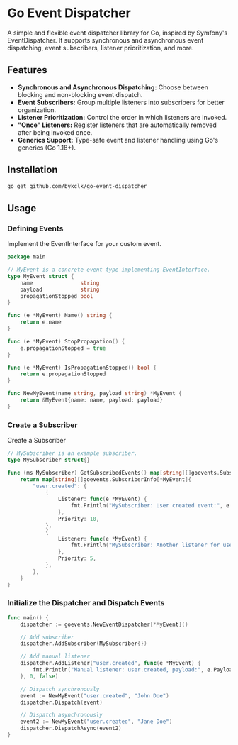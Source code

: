 # Go Event Dispatcher

A simple and flexible event dispatcher library for Go, inspired by Symfony's EventDispatcher. It supports synchronous and asynchronous event dispatching, event subscribers, listener prioritization, and more.

## Features

- **Synchronous and Asynchronous Dispatching:** Choose between blocking and non-blocking event dispatch.
- **Event Subscribers:** Group multiple listeners into subscribers for better organization.
- **Listener Prioritization:** Control the order in which listeners are invoked.
- **"Once" Listeners:** Register listeners that are automatically removed after being invoked once.
- **Generics Support:** Type-safe event and listener handling using Go's generics (Go 1.18+).

## Installation

```bash
go get github.com/bykclk/go-event-dispatcher
```

## Usage

### Defining Events

Implement the EventInterface for your custom event.

```go
package main

// MyEvent is a concrete event type implementing EventInterface.
type MyEvent struct {
	name               string
	payload            string
	propagationStopped bool
}

func (e *MyEvent) Name() string {
	return e.name
}

func (e *MyEvent) StopPropagation() {
	e.propagationStopped = true
}

func (e *MyEvent) IsPropagationStopped() bool {
	return e.propagationStopped
}

func NewMyEvent(name string, payload string) *MyEvent {
	return &MyEvent{name: name, payload: payload}
}
```

### Create a Subscriber

Create a Subscriber

```go   
// MySubscriber is an example subscriber.
type MySubscriber struct{}

func (ms MySubscriber) GetSubscribedEvents() map[string][]goevents.SubscriberInfo[*MyEvent] {
	return map[string][]goevents.SubscriberInfo[*MyEvent]{
		"user.created": {
			{
				Listener: func(e *MyEvent) {
					fmt.Println("MySubscriber: User created event:", e.Payload())
				},
				Priority: 10,
			},
			{
				Listener: func(e *MyEvent) {
					fmt.Println("MySubscriber: Another listener for user.created")
				},
				Priority: 5,
			},
		},
	}
}
```

### Initialize the Dispatcher and Dispatch Events

```go
func main() {
	dispatcher := goevents.NewEventDispatcher[*MyEvent]()

	// Add subscriber
	dispatcher.AddSubscriber(MySubscriber{})

	// Add manual listener
	dispatcher.AddListener("user.created", func(e *MyEvent) {
		fmt.Println("Manual listener: user.created, payload:", e.Payload())
	}, 0, false)

	// Dispatch synchronously
	event := NewMyEvent("user.created", "John Doe")
	dispatcher.Dispatch(event)

	// Dispatch asynchronously
	event2 := NewMyEvent("user.created", "Jane Doe")
	dispatcher.DispatchAsync(event2)
}
```